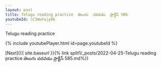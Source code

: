 ```yaml
---
layout: post
title: Telugu reading practice  తెలుగు  చదవడం  ప్రాక్టీస్ 586
youtubeId: lC3WwYajy0k
---
```

 
 
Telugu reading practice
 
 
 
 
 


{% include youtubePlayer.html id=page.youtubeId %}
 
[Next]({{ site.baseurl }}{% link  split1/_posts/2022-04-25-Telugu reading practice  తెలుగు  చదవడం  ప్రాక్టీస్ 585.md%})
 
